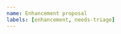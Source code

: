 ```yaml
---
name: Enhancement proposal
labels: [enhancement, needs-triage]
---
```


<!-- Describe this new feature. Think about if it really belongs in the docsy theme; you may want to discuss it on https://github.com/google/docsy/discussions first.  -->
